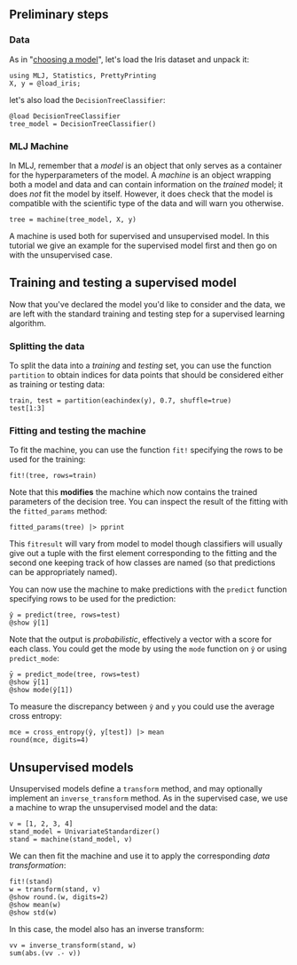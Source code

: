 <!--This file was generated, do not modify it.-->
[MLJ.jl]: https://github.com/alan-turing-institute/MLJ.jl
[RDatasets.jl]: https://github.com/JuliaStats/RDatasets.jl
[DecisionTree.jl]: https://github.com/bensadeghi/DecisionTree.jl

## Preliminary steps

### Data

As in "[choosing a model](choosing-a-model.html)", let's load the Iris dataset and unpack it:

```julia:ex1
using MLJ, Statistics, PrettyPrinting
X, y = @load_iris;
```

let's also load the `DecisionTreeClassifier`:

```julia:ex2
@load DecisionTreeClassifier
tree_model = DecisionTreeClassifier()
```

### MLJ Machine

In MLJ, remember that a *model* is an object that only serves as a container for the hyperparameters of the model.
A *machine* is an object wrapping both a model and data and can contain information on the *trained* model; it does *not* fit the model by itself.
However, it does check that the model is compatible with the scientific type of the data and will warn you otherwise.

```julia:ex3
tree = machine(tree_model, X, y)
```

A machine is used both for supervised and unsupervised model.
In this tutorial we give an example for the supervised model first and then go on with the unsupervised case.

## Training and testing a supervised model

Now that you've declared the model you'd like to consider and the data, we are left with the standard training and testing step for a supervised learning algorithm.

### Splitting the data

To split the data into a *training* and *testing* set, you can use the function `partition` to obtain indices for data points that should be considered either as training or testing data:

```julia:ex4
train, test = partition(eachindex(y), 0.7, shuffle=true)
test[1:3]
```

### Fitting and testing the machine

To fit the machine, you can use the function `fit!` specifying the rows to be used for the training:

```julia:ex5
fit!(tree, rows=train)
```

Note that this **modifies** the machine which now contains the trained parameters of the decision tree.
You can inspect the result of the fitting with the `fitted_params` method:

```julia:ex6
fitted_params(tree) |> pprint
```

This `fitresult` will vary from model to model though classifiers will usually give out a tuple with the first element corresponding to the fitting and the second one keeping track of how classes are named (so that predictions can be appropriately named).

You can now use the machine to make predictions with the `predict` function specifying rows to be used for the prediction:

```julia:ex7
ŷ = predict(tree, rows=test)
@show ŷ[1]
```

Note that the output is *probabilistic*, effectively a vector with a score for each class.
You could get the mode by using the `mode` function on `ŷ` or using `predict_mode`:

```julia:ex8
ȳ = predict_mode(tree, rows=test)
@show ȳ[1]
@show mode(ŷ[1])
```

To measure the discrepancy between `ŷ` and `y` you could use the average cross entropy:

```julia:ex9
mce = cross_entropy(ŷ, y[test]) |> mean
round(mce, digits=4)
```

## Unsupervised models

Unsupervised models define a `transform` method,
and may optionally implement an `inverse_transform` method.
As in the supervised case, we use a machine to wrap the unsupervised model and the data:

```julia:ex10
v = [1, 2, 3, 4]
stand_model = UnivariateStandardizer()
stand = machine(stand_model, v)
```

We can then fit the machine and use it to apply the corresponding *data transformation*:

```julia:ex11
fit!(stand)
w = transform(stand, v)
@show round.(w, digits=2)
@show mean(w)
@show std(w)
```

In this case, the model also has an inverse transform:

```julia:ex12
vv = inverse_transform(stand, w)
sum(abs.(vv .- v))
```


